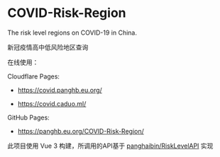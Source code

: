 # COVID-Risk-Region

The risk level regions on COVID-19 in China.

新冠疫情高中低风险地区查询

在线使用：

Cloudflare Pages:

- <https://covid.panghb.eu.org/>

- <https://covid.caduo.ml/>

GitHub Pages:

- <https://panghb.eu.org/COVID-Risk-Region/>

此项目使用 Vue 3 构建，所调用的API基于 [panghaibin/RiskLevelAPI](https://github.com/panghaibin/RiskLevelAPI) 实现
